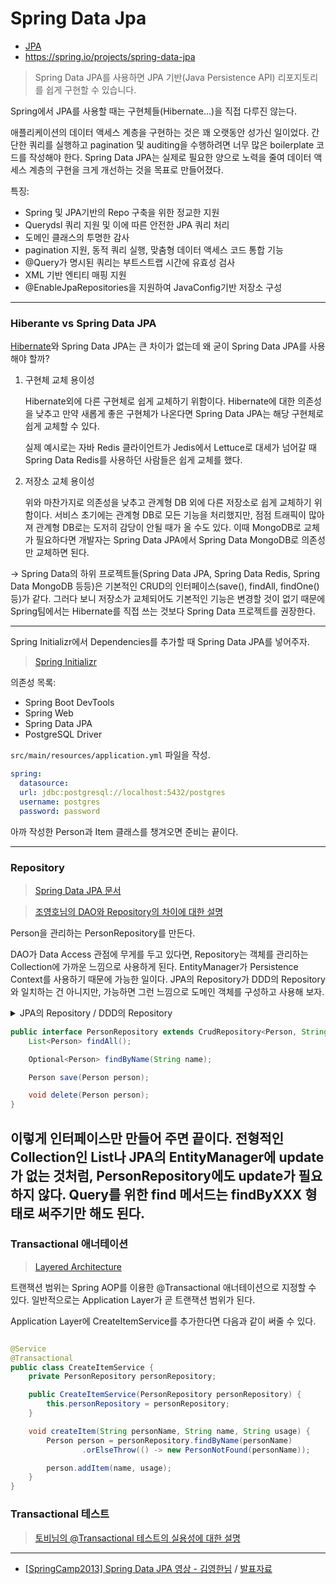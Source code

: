 # Spring Data Jpa

* [JPA](../java/jpa.md)
* https://spring.io/projects/spring-data-jpa

> Spring Data JPA를 사용하면 JPA 기반(Java Persistence API) 리포지토리를 쉽게 구현할 수 있습니다.
>
Spring에서 JPA를 사용할 때는 구현체들(Hibernate...)을 직접 다루진 않는다.

애플리케이션의 데이터 액세스 계층을 구현하는 것은 꽤 오랫동안 성가신 일이었다. 간단한 쿼리를 실행하고 pagination 및 auditing을 수행하려면 너무 많은 boilerplate 코드를 작성해야 한다.
Spring Data JPA는 실제로 필요한 양으로 노력을 줄여 데이터 액세스 계층의 구현을 크게 개선하는 것을 목표로 만들어졌다.

특징:

* Spring 및 JPA기반의 Repo 구축을 위한 정교한 지원
* Querydsl 쿼리 지원 및 이에 따른 안전한 JPA 쿼리 처리
* 도메인 클래스의 투명한 감사
* pagination 지원, 동적 쿼리 실행, 맞춤형 데이터 액세스 코드 통합 기능
* @Query가 명시된 쿼리는 부트스트랩 시간에 유효성 검사
* XML 기반 엔티티 매핑 지원
* @EnableJpaRepositories을 지원하여 JavaConfig기반 저장소 구성

---

### Hiberante vs Spring Data JPA

[Hibernate](hibernate.md)와 Spring Data JPA는 큰 차이가 없는데 왜 굳이 Spring Data JPA를 사용해야 할까?

1. 구현체 교체 용이성

   Hibernate외에 다른 구현체로 쉽게 교체하기 위함이다. Hibernate에 대한 의존성을 낮추고 만약 새롭게 좋은 구현체가 나온다면 Spring Data JPA는 해당 구현체로 쉽게 교체할 수 있다.

   실제 예시로는 자바 Redis 클라이언트가 Jedis에서 Lettuce로 대세가 넘어갈 때 Spring Data Redis를 사용하던 사람들은 쉽게 교체를 했다.


2. 저장소 교체 용이성

   위와 마찬가지로 의존성을 낮추고 관계형 DB 외에 다른 저장소로 쉽게 교체하기 위함이다. 서비스 초기에는 관계형 DB로 모든 기능을 처리했지만, 점점 트래픽이 많아져 관계형 DB로는 도저히 감당이 안될 때가 올
   수도 있다. 이때 MongoDB로 교체가 필요하다면 개발자는 Spring Data JPA에서 Spring Data MongoDB로 의존성만 교체하면 된다.

→ Spring Data의 하위 프로젝트들(Spring Data JPA, Spring Data Redis, Spring Data MongoDB 등등)은 기본적인 CRUD의 인터페이스(save(), findAll,
findOne() 등)가 같다. 그러다 보니 저장소가 교체되어도 기본적인 기능은 변경할 것이 없기 때문에 Spring팀에서는 Hibernate를 직접 쓰는 것보다 Spring Data 프로젝트를 권장한다.

---

Spring Initializr에서 Dependencies를 추가할 때 Spring Data JPA를 넣어주자.

> [Spring Initializr](https://start.spring.io/)
>

의존성 목록:

- Spring Boot DevTools
- Spring Web
- Spring Data JPA
- PostgreSQL Driver

`src/main/resources/application.yml` 파일을 작성.

```yml
spring:
  datasource:
  url: jdbc:postgresql://localhost:5432/postgres
  username: postgres
  password: password
```

아까 작성한 Person과 Item 클래스를 챙겨오면 준비는 끝이다.


---

### Repository

> [Spring Data JPA 문서](https://docs.spring.io/spring-data/jpa/docs/current/reference/html/)
>

> [조영호님의 DAO와 Repository의 차이에 대한 설명](http://aeternum.egloos.com/1160846)
>

Person을 관리하는 PersonRepository를 만든다.

DAO가 Data Access 관점에 무게를 두고 있다면, Repository는 객체를 관리하는 Collection에 가까운 느낌으로 사용하게 된다.
EntityManager가 Persistence Context를 사용하기 때문에 가능한 일이다. JPA의 Repository가 DDD의 Repository와 일치하는 건 아니지만, 가능하면 그런 느낌으로 도메인
객체를 구성하고 사용해 보자.

<details><summary>JPA의 Repository / DDD의 Repository</summary>

`JPA Repository`와 [DDD (Domain-Driven Design)](../architecture/domainModelPattern.md)의 `Repository`는 데이터 액세스를 다루는 두 가지
다른 개념이며, 아래는 이들 간의 주요 차이를 설명합니다.

### 차이점:

- **패턴의 관점:**
    - `JPA Repository`는 주로 기술적인 측면에서의 패턴으로, 데이터베이스 액세스를 간소화하는 데 중점을 둡니다.
    - `DDD의 Repository`는 도메인 주도 설계에서의 개념으로, 도메인 객체와의 상호 작용에 중점을 둡니다.

- **목적:**
    - `JPA Repository`는 데이터베이스 액세스를 편리하게 만들기 위해 사용됩니다.
    - `DDD의 Repository`는 도메인 레이어를 데이터베이스와 분리하여 도메인 객체에 집중할 수 있도록 하는 데 사용됩니다.

- **포괄성:**
    - `JPA Repository`는 주로 데이터베이스 액세스와 관련된 작업을 다룹니다.
    - `DDD의 Repository`는 도메인 모델에서의 도메인 객체와의 상호 작용을 다룹니다.

두 Repository의 개념은 서로 다른 관점에서의 데이터 액세스를 나타내며, 애플리케이션의 요구 사항과 아키텍처에 따라 혼용되기도 합니다.

</details>

```java
public interface PersonRepository extends CrudRepository<Person, String> {
    List<Person> findAll();

    Optional<Person> findByName(String name);

    Person save(Person person);

    void delete(Person person);
}
```

이렇게 인터페이스만 만들어 주면 끝이다. 전형적인 Collection인 List나 JPA의 EntityManager에 update가 없는 것처럼, PersonRepository에도 update가 필요하지 않다.
Query를 위한 find 메서드는 findByXXX 형태로 써주기만 해도 된다.
---

### Transactional 애너테이션

> [Layered Architecture](https://wikibook.co.kr/article/layered-architecture/)
>

트랜잭션 범위는 Spring AOP를 이용한 @Transactional 애너테이션으로 지정할 수 있다. 일반적으로는 Application Layer가 곧 트랜잭션 범위가 된다.

Application Layer에 CreateItemService를 추가한다면 다음과 같이 써줄 수 있다.

```java

@Service
@Transactional
public class CreateItemService {
    private PersonRepository personRepository;

    public CreateItemService(PersonRepository personRepository) {
        this.personRepository = personRepository;
    }

    void createItem(String personName, String name, String usage) {
        Person person = personRepository.findByName(personName)
                .orElseThrow(() -> new PersonNotFound(personName));

        person.addItem(name, usage);
    }
}
```

### Transactional 테스트

> [토비님의 @Transactional 테스트의 실용성에 대한 설명](https://www.inflearn.com/questions/792383)
>

---

- [[SpringCamp2013] Spring Data JPA 영상 - 김영한님](https://www.youtube.com/watch?v=OOO4H3BAetU) / [발표자료](https://www.slideshare.net/zipkyh/spring-datajpa)